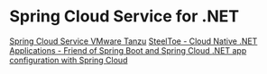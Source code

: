 # Spring Cloud Service for .NET

[Spring Cloud Service VMware Tanzu](https://docs.pivotal.io/spring-cloud-services/3-1/common)
[SteelToe - Cloud Native .NET Applications - Friend of Spring Boot and Spring Cloud ](https://github.com/SteeltoeOSS)
[.NET app configuration with Spring Cloud](https://steeltoe.io/app-configuration/get-started/springconfig)
